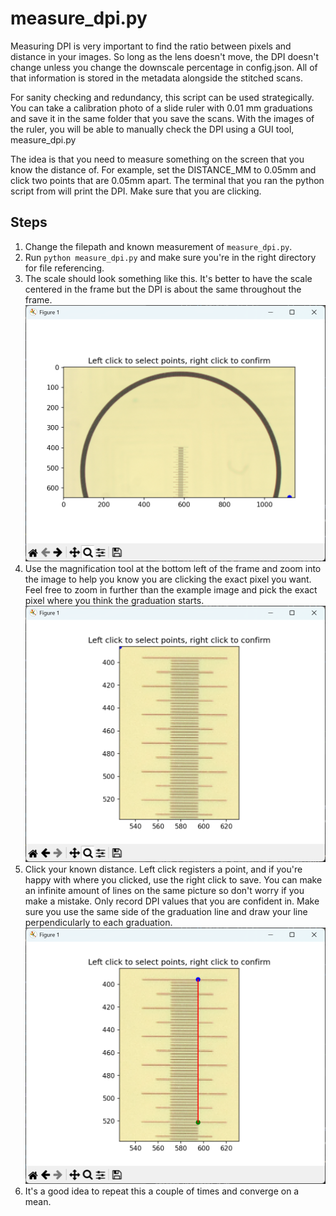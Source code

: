 # measure_dpi.py

Measuring DPI is very important to find the ratio between pixels and distance in your images. So long as the lens doesn't move, the DPI doesn't change unless you change the downscale percentage in config.json. All of that information is stored in the metadata alongside the stitched scans.

For sanity checking and redundancy, this script can be used strategically. You can take a calibration photo of a slide ruler with 0.01 mm graduations and save it in the same folder that you save the scans. With the images of the ruler, you will be able to manually check the DPI using a GUI tool, measure_dpi.py

The idea is that you need to measure something on the screen that you know the distance of. For example, set the DISTANCE_MM to 0.05mm and click two points that are 0.05mm apart. The terminal that you ran the python script from will print the DPI. Make sure that you are clicking.

## Steps

1. Change the filepath and known measurement of `measure_dpi.py`.
2. Run `python measure_dpi.py` and make sure you're in the right directory for file referencing.
3. The scale should look something like this. It's better to have the scale centered in the frame but the DPI is about the same throughout the frame. ![Example image](image.png)
4. Use the magnification tool at the bottom left of the frame and zoom into the image to help you know you are clicking the exact pixel you want. Feel free to zoom in further than the example image and pick the exact pixel where you think the graduation starts. ![Zoomed in Scale](image-1.png)
5. Click your known distance. Left click registers a point, and if you're happy with where you clicked, use the right click to save. You can make an infinite amount of lines on the same picture so don't worry if you make a mistake. Only record DPI values that you are confident in. Make sure you use the same side of the graduation line and draw your line perpendicularly to each graduation. ![Clicked Points.](image-2.png)
6. It's a good idea to repeat this a couple of times and converge on a mean.